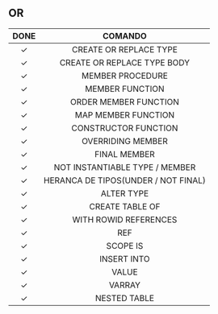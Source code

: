 ## OR

|  DONE   |               COMANDO               |
| :-----: | :---------------------------------: |
| &check; |       CREATE OR REPLACE TYPE        |
| &check; |     CREATE OR REPLACE TYPE BODY     |
| &check; |          MEMBER PROCEDURE           |
| &check; |           MEMBER FUNCTION           |
| &check; |        ORDER MEMBER FUNCTION        |
| &check; |         MAP MEMBER FUNCTION         |
| &check; |        CONSTRUCTOR FUNCTION         |
| &check; |          OVERRIDING MEMBER          |
| &check; |            FINAL MEMBER             |
| &check; |   NOT INSTANTIABLE TYPE / MEMBER    |
| &check; | HERANCA DE TIPOS(UNDER / NOT FINAL) |
| &check; |             ALTER TYPE              |
| &check; |           CREATE TABLE OF           |
| &check; |        WITH ROWID REFERENCES        |
| &check; |                 REF                 |
| &check; |              SCOPE IS               |
| &check; |             INSERT INTO             |
| &check; |                VALUE                |
| &check; |               VARRAY                |
| &check; |            NESTED TABLE             |



